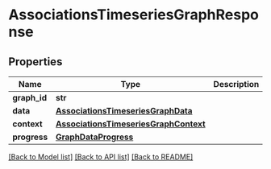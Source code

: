 # AssociationsTimeseriesGraphResponse

## Properties
Name | Type | Description | Notes
------------ | ------------- | ------------- | -------------
**graph_id** | **str** |  | [optional] 
**data** | [**AssociationsTimeseriesGraphData**](AssociationsTimeseriesGraphData.md) |  | [optional] 
**context** | [**AssociationsTimeseriesGraphContext**](AssociationsTimeseriesGraphContext.md) |  | [optional] 
**progress** | [**GraphDataProgress**](GraphDataProgress.md) |  | [optional] 

[[Back to Model list]](../README.md#documentation-for-models) [[Back to API list]](../README.md#documentation-for-api-endpoints) [[Back to README]](../README.md)


